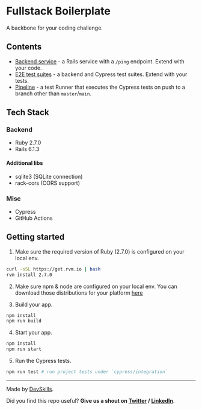 # Fullstack Boilerplate

A backbone for your coding challenge.

## Contents

- [Backend service](app-backend) - a Rails service with a `/ping` endpoint. Extend with your code.
- [E2E test suites](cypress/integration) - a backend and Cypress test suites. Extend with your tests.
- [Pipeline](.github/workflows/tests.yml) - a test Runner that executes the Cypress tests on push to a branch other than `master`/`main`.

## Tech Stack

### Backend

- Ruby 2.7.0
- Rails 6.1.3

#### Additional libs

- sqlite3 (SQLite connection)
- rack-cors (CORS support)
  
### Misc

- Cypress
- GitHub Actions

## Getting started

1. Make sure the required version of Ruby (2.7.0) is configured on your local env.

```bash
curl -sSL https://get.rvm.io | bash
rvm install 2.7.0
```

2. Make sure npm & node are configured on your local env. You can download those distributions for your platform [here](https://nodejs.org/en/download/)

3. Build your app.

```bash
npm install
npm run build
```

4. Start your app.

```bash
npm install
npm run start
```

5. Run the Cypress tests.

```bash
npm run test # run project tests under `cypress/integration`
```

---

Made by [DevSkills](https://devskills.co).

Did you find this repo useful? **Give us a shout on [Twitter](https://twitter.com/DevSkillsHQ) / [LinkedIn](https://www.linkedin.com/company/devskills)**.
